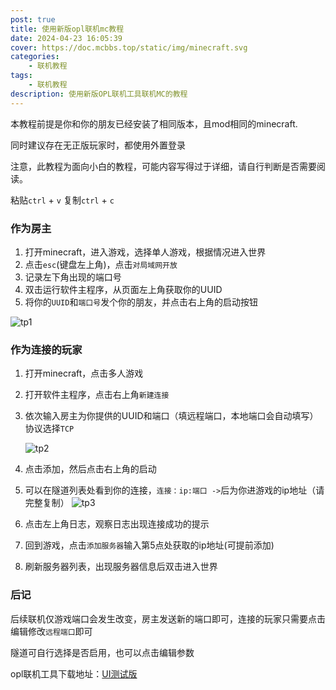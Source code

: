 ```yaml
---
post: true
title: 使用新版opl联机mc教程
date: 2024-04-23 16:05:39
cover: https://doc.mcbbs.top/static/img/minecraft.svg
categories:
    - 联机教程
tags:
    - 联机教程
description: 使用新版OPL联机工具联机MC的教程
---
```

本教程前提是你和你的朋友已经安装了相同版本，且mod相同的minecraft.

同时建议存在无正版玩家时，都使用外置登录

注意，此教程为面向小白的教程，可能内容写得过于详细，请自行判断是否需要阅读。

粘贴`ctrl` + `v`   复制`ctrl` + `c`

### 作为房主

1. 打开minecraft，进入游戏，选择单人游戏，根据情况进入世界
2. 点击`esc`(键盘左上角)，点击`对局域网开放`
3. 记录左下角出现的端口号
4. 双击运行软件主程序，从页面左上角获取你的UUID
5. 将你的`UUID`和`端口号`发个你的朋友，并点击右上角的启动按钮

![tp1](https://blog.gldhn.top/2024/04/22/opl_mc/tp1.png)

### 作为连接的玩家

1. 打开minecraft，点击多人游戏
2. 打开软件主程序，点击右上角`新建连接`
3. 依次输入房主为你提供的UUID和端口（填远程端口，本地端口会自动填写）协议选择`TCP`

    ![tp2](https://blog.gldhn.top/2024/04/22/opl_mc/tp2.png)

4. 点击添加，然后点击右上角的启动
5. 可以在隧道列表处看到你的连接，`连接：ip:端口 ->`后为你进游戏的ip地址（请完整复制）
    ![tp3](https://blog.gldhn.top/2024/04/22/opl_mc/tp3.png)
6. 点击左上角日志，观察日志出现连接成功的提示
7. 回到游戏，点击`添加服务器`输入第5点处获取的ip地址(可提前添加)
8. 刷新服务器列表，出现服务器信息后双击进入世界

### 后记

后续联机仅游戏端口会发生改变，房主发送新的端口即可，连接的玩家只需要点击编辑修改`远程端口`即可

隧道可自行选择是否启用，也可以点击编辑参数

opl联机工具下载地址：[UI测试版](https://blog.gldhn.top/2024/04/19/opl_ui/)
